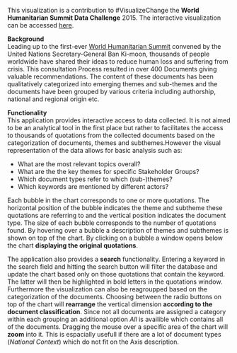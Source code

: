 This visualization is a contribution to #VisualizeChange the **World Humanitarian Summit Data Challenge** 2015.
The interactive visualization can be accessed [here](http://supersambo.shinyapps.io/visualizeChange).  

**Background**  
 Leading up to the first-ever [World Humanitarian Summit](https://www.worldhumanitariansummit.org/) convened by the United Nations Secretary-General Ban Ki-moon, thousands of people worldwide have shared their ideas to reduce human loss and suffering from crisis. This consultation Process resulted in over 400 Documents giving valuable recommendations. The content of these documents has been qualitatively categorized into emerging themes and sub-themes and the documents have been grouped by various criteria including authorship, national and regional origin etc.   

**Functionality**  
 This application provides interactive access to data collected. It is not aimed to be an analytical tool in the first place but rather to facilitates the access to thousands of quotations from the collected documents based on the categorization of documents, themes and subthemes.However the visual representation of the data allows for basic analysis such as:  

*   What are the most relevant topics overall?
*   What are the the key themes for specific Stakeholder Groups?
*   Which document types refer to which (sub-)themes?
*   Which keywords are mentioned by different actors?

Each bubble in the chart corresponds to one or more quotations. The horizontal position of the bubble indicates the theme and subtheme these quotations are referring to and the vertical position indicates the document type. The size of each bubble corresponds to the number of quotations found. By hovering over a bubble a description of themes and subthemes is shown on top of the chart. By clicking on a bubble a window opens below the chart **displaying the original quotations**.  

 The application also provides a **search** functionality. Entering a keyword in the search field and hitting the search button will filter the database and update the chart based only on those quotations that contain the keyword. The latter will then be highlighted in bold letters in the quotations window. Furthermore the visualization can also be reagroupped based on the categorization of the documents. Choosing between the radio buttons on top of the chart will **rearrange** the vertical dimension **according to the document classification**. Since not all documents are assigned a category within each grouping an additional option _All_ is availible which contains all of the documents. Dragging the mouse over a specific area of the chart will **zoom** into it. This is espacially usefull if there are a lot of document types (_National Context_) which do not fit on the Axis description.

